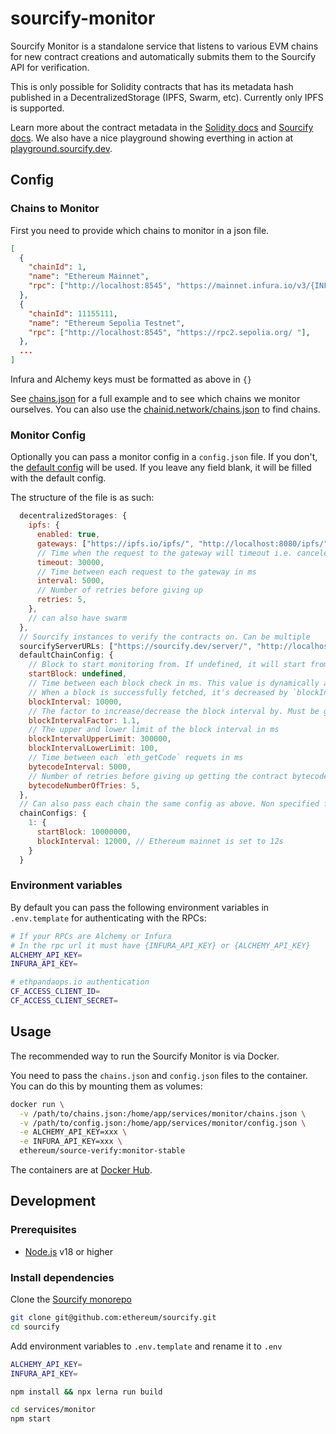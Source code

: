 # sourcify-monitor

Sourcify Monitor is a standalone service that listens to various EVM chains for new contract creations and automatically submits them to the Sourcify API for verification.

This is only possible for Solidity contracts that has its metadata hash published in a DecentralizedStorage (IPFS, Swarm, etc). Currently only IPFS is supported.

Learn more about the contract metadata in the [Solidity docs](https://docs.soliditylang.org/en/latest/metadata.html) and [Sourcify docs](https://docs.sourcify.dev/docs/metadata/). We also have a nice playground showing everthing in action at [playground.sourcify.dev](https://playground.sourcify.dev).

## Config

### Chains to Monitor

First you need to provide which chains to monitor in a json file.

```json
[
  {
    "chainId": 1,
    "name": "Ethereum Mainnet",
    "rpc": ["http://localhost:8545", "https://mainnet.infura.io/v3/{INFURA_API_KEY}"],
  },
  {
    "chainId": 11155111,
    "name": "Ethereum Sepolia Testnet",
    "rpc": ["http://localhost:8545", "https://rpc2.sepolia.org/ "],
  },
  ...
]
```

Infura and Alchemy keys must be formatted as above in `{}`

See [chains.json](./chains.json) for a full example and to see which chains we monitor ourselves. You can also use the [chainid.network/chains.json](https://chainid.network/chains.json) to find chains.

### Monitor Config

Optionally you can pass a monitor config in a `config.json` file. If you don't, the [default config](src/defaultConfig.js) will be used. If you leave any field blank, it will be filled with the default config.

The structure of the file is as such:

```js
  decentralizedStorages: {
    ipfs: {
      enabled: true,
      gateways: ["https://ipfs.io/ipfs/", "http://localhost:8080/ipfs/"],
      // Time when the request to the gateway will timeout i.e. canceled in ms
      timeout: 30000,
      // Time between each request to the gateway in ms
      interval: 5000,
      // Number of retries before giving up
      retries: 5,
    },
    // can also have swarm
  },
  // Sourcify instances to verify the contracts on. Can be multiple
  sourcifyServerURLs: ["https://sourcify.dev/server/", "http://localhost:5555/"],
  defaultChainConfig: {
    // Block to start monitoring from. If undefined, it will start from the latest block by asking the RPC `eth_blockNumber`
    startBlock: undefined,
    // Time between each block check in ms. This value is dynamically adjusted based on the block time.
    // When a block is successfully fetched, it's decreased by `blockIntervalFactor`, and vice versa.
    blockInterval: 10000,
    // The factor to increase/decrease the block interval by. Must be greater than 1.
    blockIntervalFactor: 1.1,
    // The upper and lower limit of the block interval in ms
    blockIntervalUpperLimit: 300000,
    blockIntervalLowerLimit: 100,
    // Time between each `eth_getCode` requets in ms
    bytecodeInterval: 5000,
    // Number of retries before giving up getting the contract bytecode.
    bytecodeNumberOfTries: 5,
  },
  // Can also pass each chain the same config as above. Non specified fields will be filled with the defaultChainConfig. Non specified chains will use the whole defaultChainConfig.
  chainConfigs: {
    1: {
      startBlock: 10000000,
      blockInterval: 12000, // Ethereum mainnet is set to 12s
    }
  }
```

### Environment variables

By default you can pass the following environment variables in `.env.template` for authenticating with the RPCs:

```bash
# If your RPCs are Alchemy or Infura
# In the rpc url it must have {INFURA_API_KEY} or {ALCHEMY_API_KEY}
ALCHEMY_API_KEY=
INFURA_API_KEY=

# ethpandaops.io authentication
CF_ACCESS_CLIENT_ID=
CF_ACCESS_CLIENT_SECRET=
```

## Usage

The recommended way to run the Sourcify Monitor is via Docker.

You need to pass the `chains.json` and `config.json` files to the container. You can do this by mounting them as volumes:

```bash
docker run \
  -v /path/to/chains.json:/home/app/services/monitor/chains.json \
  -v /path/to/config.json:/home/app/services/monitor/config.json \
  -e ALCHEMY_API_KEY=xxx \
  -e INFURA_API_KEY=xxx \
  ethereum/source-verify:monitor-stable
```

The containers are at [Docker Hub](https://hub.docker.com/r/ethereum/source-verify/tags).

## Development

### Prerequisites

- [Node.js](https://nodejs.org/en/) v18 or higher

### Install dependencies

Clone the [Sourcify monorepo](https://github.com/ethereum/sourcify)

```bash
git clone git@github.com:ethereum/sourcify.git
cd sourcify
```

Add environment variables to `.env.template` and rename it to `.env`

```bash
ALCHEMY_API_KEY=
INFURA_API_KEY=
```

```bash
npm install && npx lerna run build
```

```bash
cd services/monitor
npm start
```
